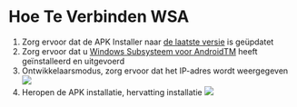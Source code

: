 # Hoe Te Verbinden WSA
1. Zorg ervoor dat de APK Installer naar [de laatste versie](https://www.microsoft.com/store/productId/9P2JFQ43FPPG "APK Installer") is geüpdatet
2. Zorg ervoor dat u [Windows Subsysteem voor AndroidTM](https://www.microsoft.com/store/productId/9P3395VX91NR) heeft geïnstalleerd en uitgevoerd
3. Ontwikkelaarsmodus, zorg ervoor dat het IP-adres wordt weergegeven ![](https://raw.githubusercontent.com/Paving-Base/APK-Installer/screenshots/Documents/Tutorials/How%20To%20Connect%20WSA/Images/Snipaste_2022-10-02_19-02-09.png)
4. Heropen de APK installatie, hervatting installatie ![](https://raw.githubusercontent.com/Paving-Base/APK-Installer/screenshots/Documents/Tutorials/How%20To%20Connect%20WSA/Images/Snipaste_2022-10-02_17-34-04.png)
